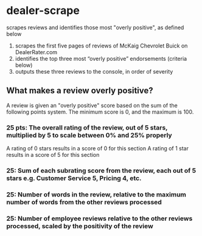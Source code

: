 # dealer-scrape
scrapes reviews and identifies those most "overly positive", as defined below

1. scrapes the first five pages of reviews of McKaig Chevrolet Buick on DealerRater.com
2. identifies the top three most “overly positive” endorsements (criteria below)
3. outputs these three reviews to the console, in order of severity

## What makes a review overly positive?
A review is given an "overly positive" score based on the sum of the following points system. 
The minimum score is 0, and the maximum is 100.

### 25 pts: The overall rating of the review, out of 5 stars, multiplied by 5 to scale between 0% and 25% properly
A rating of 0 stars results in a score of 0 for this section
A rating of 1 star results in a score of 5 for this section
### 25: Sum of each subrating score from the review, each out of 5 stars e.g. Customer Service 5, Pricing 4, etc.
### 25: Number of words in the review, relative to the maximum number of words from the other reviews processed
### 25: Number of employee reviews relative to the other reviews processed, scaled by the positivity of the review